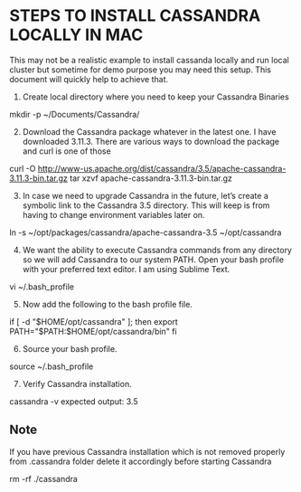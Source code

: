 # STEPS TO INSTALL CASSANDRA LOCALLY IN MAC

This may not be a realistic example to install cassanda locally and run local cluster but sometime for demo purpose you may need this setup. This document will quickly help to achieve that.

1. Create local directory where you need to keep your Cassandra Binaries

mkdir -p ~/Documents/Cassandra/


2. Download the Cassandra package whatever in the latest one. I have downloaded 3.11.3. There are various ways to
download the package and curl is one of those

curl -O http://www-us.apache.org/dist/cassandra/3.5/apache-cassandra-3.11.3-bin.tar.gz
tar xzvf apache-cassandra-3.11.3-bin.tar.gz


3. In case we need to upgrade Cassandra in the future, let’s create a symbolic link to the Cassandra 3.5 directory.
This will keep is from having to change environment variables later on.

ln -s ~/opt/packages/cassandra/apache-cassandra-3.5 ~/opt/cassandra


4. We want the ability to execute Cassandra commands from any directory so we will add Cassandra to our system PATH.
Open your bash profile with your preferred text editor. I am using Sublime Text.

vi ~/.bash_profile


5. Now add the following to the bash profile file.

if [ -d "$HOME/opt/cassandra" ]; then
    export PATH="$PATH:$HOME/opt/cassandra/bin"
fi


6. Source your bash profile.

source ~/.bash_profile


7. Verify Cassandra installation.

cassandra -v
expected output:
3.5


## Note
If you have previous Cassandra installation which is not removed properly from .cassandra folder delete it accordingly before starting Cassandra

rm -rf ./cassandra
